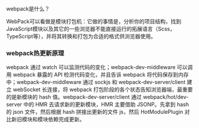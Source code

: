 webpack是什么？

WebPack可以看做是模块打包机：它做的事情是，分析你的项目结构，找到JavaScript模块以及其它的一些浏览器不能直接运行的拓展语言（Scss，TypeScript等），并将其转换和打包为合适的格式供浏览器使用。


### webpack热更新原理

webpack 通过 watch 可以监测代码的变化；webpack-dev-middleware 可以调用 webpack 暴露的 API 检测代码变化，并且告诉 webpack 将代码保存到内存中；webpack-dev-middleware 通过 sockjs 和 webpack-dev-server/client 建立 webSocket 长连接，将 webpack 打包阶段的各个状态告知浏览器端，最重要的是新模块的 hash 值。webpack-dev-server/client 通过 webpack/hot/dev-server 中的 HMR 去请求新的更新模块，HMR 主要借助 JSONP。先拿到 hash 的 json 文件，然后根据 hash 拼接出更新的文件 js，然后 HotModulePlugin 对比新旧模块和模块依赖完成更新。
